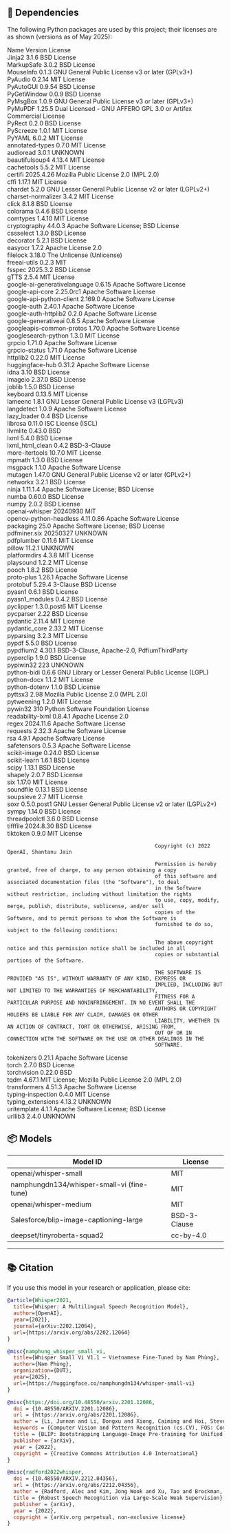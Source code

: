  ## 🚀 Dependencies

The following Python packages are used by this project; their licenses are as shown (versions as of May 2025):

 Name                          Version      License                                                                                
 Jinja2                        3.1.6        BSD License                                                                            
 MarkupSafe                    3.0.2        BSD License                                                                            
 MouseInfo                     0.1.3        GNU General Public License v3 or later (GPLv3+)                                        
 PyAudio                       0.2.14       MIT License                                                                            
 PyAutoGUI                     0.9.54       BSD License                                                                            
 PyGetWindow                   0.0.9        BSD License                                                                            
 PyMsgBox                      1.0.9        GNU General Public License v3 or later (GPLv3+)                                        
 PyMuPDF                       1.25.5       Dual Licensed - GNU AFFERO GPL 3.0 or Artifex Commercial License                       
 PyRect                        0.2.0        BSD License                                                                            
 PyScreeze                     1.0.1        MIT License                                                                            
 PyYAML                        6.0.2        MIT License                                                                            
 annotated-types               0.7.0        MIT License                                                                            
 audioread                     3.0.1        UNKNOWN                                                                                
 beautifulsoup4                4.13.4       MIT License                                                                            
 cachetools                    5.5.2        MIT License                                                                            
 certifi                       2025.4.26    Mozilla Public License 2.0 (MPL 2.0)                                                   
 cffi                          1.17.1       MIT License                                                                            
 chardet                       5.2.0        GNU Lesser General Public License v2 or later (LGPLv2+)                                
 charset-normalizer            3.4.2        MIT License                                                                            
 click                         8.1.8        BSD License                                                                            
 colorama                      0.4.6        BSD License                                                                            
 comtypes                      1.4.10       MIT License                                                                            
 cryptography                  44.0.3       Apache Software License; BSD License                                                   
 cssselect                     1.3.0        BSD License                                                                            
 decorator                     5.2.1        BSD License                                                                            
 easyocr                       1.7.2        Apache License 2.0                                                                     
 filelock                      3.18.0       The Unlicense (Unlicense)                                                              
 freeai-utils                  0.2.3        MIT                                                                                    
 fsspec                        2025.3.2     BSD License                                                                            
 gTTS                          2.5.4        MIT License                                                                            
 google-ai-generativelanguage  0.6.15       Apache Software License                                                                
 google-api-core               2.25.0rc1    Apache Software License                                                                
 google-api-python-client      2.169.0      Apache Software License                                                                
 google-auth                   2.40.1       Apache Software License                                                                
 google-auth-httplib2          0.2.0        Apache Software License                                                                
 google-generativeai           0.8.5        Apache Software License                                                                
 googleapis-common-protos      1.70.0       Apache Software License                                                                
 googlesearch-python           1.3.0        MIT License                                                                            
 grpcio                        1.71.0       Apache Software License                                                                
 grpcio-status                 1.71.0       Apache Software License                                                                
 httplib2                      0.22.0       MIT License                                                                            
 huggingface-hub               0.31.2       Apache Software License                                                                
 idna                          3.10         BSD License                                                                            
 imageio                       2.37.0       BSD License                                                                            
 joblib                        1.5.0        BSD License                                                                            
 keyboard                      0.13.5       MIT License                                                                            
 lameenc                       1.8.1        GNU Lesser General Public License v3 (LGPLv3)                                          
 langdetect                    1.0.9        Apache Software License                                                                
 lazy_loader                   0.4          BSD License                                                                            
 librosa                       0.11.0       ISC License (ISCL)                                                                     
 llvmlite                      0.43.0       BSD                                                                                    
 lxml                          5.4.0        BSD License                                                                            
 lxml_html_clean               0.4.2        BSD-3-Clause                                                                           
 more-itertools                10.7.0       MIT License                                                                            
 mpmath                        1.3.0        BSD License                                                                            
 msgpack                       1.1.0        Apache Software License                                                                
 mutagen                       1.47.0       GNU General Public License v2 or later (GPLv2+)                                        
 networkx                      3.2.1        BSD License                                                                            
 ninja                         1.11.1.4     Apache Software License; BSD License                                                   
 numba                         0.60.0       BSD License                                                                            
 numpy                         2.0.2        BSD License                                                                            
 openai-whisper                20240930     MIT                                                                                    
 opencv-python-headless        4.11.0.86    Apache Software License                                                                
 packaging                     25.0         Apache Software License; BSD License                                                   
 pdfminer.six                  20250327     UNKNOWN                                                                                
 pdfplumber                    0.11.6       MIT License                                                                            
 pillow                        11.2.1       UNKNOWN                                                                                
 platformdirs                  4.3.8        MIT License                                                                            
 playsound                     1.2.2        MIT License                                                                            
 pooch                         1.8.2        BSD License                                                                            
 proto-plus                    1.26.1       Apache Software License                                                                
 protobuf                      5.29.4       3-Clause BSD License                                                                   
 pyasn1                        0.6.1        BSD License                                                                            
 pyasn1_modules                0.4.2        BSD License                                                                            
 pyclipper                     1.3.0.post6  MIT License                                                                            
 pycparser                     2.22         BSD License                                                                            
 pydantic                      2.11.4       MIT License                                                                            
 pydantic_core                 2.33.2       MIT License                                                                            
 pyparsing                     3.2.3        MIT License                                                                            
 pypdf                         5.5.0        BSD License                                                                            
 pypdfium2                     4.30.1       BSD-3-Clause, Apache-2.0, PdfiumThirdParty                                             
 pyperclip                     1.9.0        BSD License                                                                            
 pypiwin32                     223          UNKNOWN                                                                                
 python-bidi                   0.6.6        GNU Library or Lesser General Public License (LGPL)                                    
 python-docx                   1.1.2        MIT License                                                                            
 python-dotenv                 1.1.0        BSD License                                                                            
 pyttsx3                       2.98         Mozilla Public License 2.0 (MPL 2.0)                                                   
 pytweening                    1.2.0        MIT License                                                                            
 pywin32                       310          Python Software Foundation License                                                     
 readability-lxml              0.8.4.1      Apache License 2.0                                                                     
 regex                         2024.11.6    Apache Software License                                                                
 requests                      2.32.3       Apache Software License                                                                
 rsa                           4.9.1        Apache Software License                                                                
 safetensors                   0.5.3        Apache Software License                                                                
 scikit-image                  0.24.0       BSD License                                                                            
 scikit-learn                  1.6.1        BSD License                                                                            
 scipy                         1.13.1       BSD License                                                                            
 shapely                       2.0.7        BSD License                                                                            
 six                           1.17.0       MIT License                                                                            
 soundfile                     0.13.1       BSD License                                                                            
 soupsieve                     2.7          MIT License                                                                            
 soxr                          0.5.0.post1  GNU Lesser General Public License v2 or later (LGPLv2+)                                
 sympy                         1.14.0       BSD License                                                                            
 threadpoolctl                 3.6.0        BSD License                                                                            
 tifffile                      2024.8.30    BSD License                                                                            
 tiktoken                      0.9.0        MIT License                                                                            
                                                                                                                                   
                                                    Copyright (c) 2022 OpenAI, Shantanu Jain                                       
                                                                                                                                   
                                                    Permission is hereby granted, free of charge, to any person obtaining a copy   
                                                    of this software and associated documentation files (the "Software"), to deal  
                                                    in the Software without restriction, including without limitation the rights   
                                                    to use, copy, modify, merge, publish, distribute, sublicense, and/or sell      
                                                    copies of the Software, and to permit persons to whom the Software is          
                                                    furnished to do so, subject to the following conditions:                       
                                                                                                                                   
                                                    The above copyright notice and this permission notice shall be included in all 
                                                    copies or substantial portions of the Software.                                
                                                                                                                                   
                                                    THE SOFTWARE IS PROVIDED "AS IS", WITHOUT WARRANTY OF ANY KIND, EXPRESS OR     
                                                    IMPLIED, INCLUDING BUT NOT LIMITED TO THE WARRANTIES OF MERCHANTABILITY,       
                                                    FITNESS FOR A PARTICULAR PURPOSE AND NONINFRINGEMENT. IN NO EVENT SHALL THE    
                                                    AUTHORS OR COPYRIGHT HOLDERS BE LIABLE FOR ANY CLAIM, DAMAGES OR OTHER         
                                                    LIABILITY, WHETHER IN AN ACTION OF CONTRACT, TORT OR OTHERWISE, ARISING FROM,  
                                                    OUT OF OR IN CONNECTION WITH THE SOFTWARE OR THE USE OR OTHER DEALINGS IN THE  
                                                    SOFTWARE.                                                                      
                                                                                                                                   
 tokenizers                    0.21.1       Apache Software License                                                                
 torch                         2.7.0        BSD License                                                                            
 torchvision                   0.22.0       BSD                                                                                    
 tqdm                          4.67.1       MIT License; Mozilla Public License 2.0 (MPL 2.0)                                      
 transformers                  4.51.3       Apache Software License                                                                
 typing-inspection             0.4.0        MIT License                                                                            
 typing_extensions             4.13.2       UNKNOWN                                                                                
 uritemplate                   4.1.1        Apache Software License; BSD License                                                   
 urllib3                       2.4.0        UNKNOWN                                                                                

## 📦 Models

| Model ID                                | License |
| --------------------------------------- | ------- |
| openai/whisper-small                    | MIT     |
| namphungdn134/whisper-small-vi (fine-tune) | MIT     |
| openai/whisper-medium                   | MIT     |
| Salesforce/blip-image-captioning-large  |  BSD-3-Clause |
| deepset/tinyroberta-squad2             | cc-by-4.0 |
---

## 📚 Citation

If you use this model in your research or application, please cite:  

```bibtex
@article{Whisper2021,
  title={Whisper: A Multilingual Speech Recognition Model},
  author={OpenAI},
  year={2021},
  journal={arXiv:2202.12064},
  url={https://arxiv.org/abs/2202.12064}
}

@misc{namphung_whisper_small_vi,
  title={Whisper Small Vi V1.1 – Vietnamese Fine-Tuned by Nam Phùng},
  author={Nam Phùng},
  organization={DUT},
  year={2025},
  url={https://huggingface.co/namphungdn134/whisper-small-vi}
}

@misc{https://doi.org/10.48550/arxiv.2201.12086,
  doi = {10.48550/ARXIV.2201.12086},
  url = {https://arxiv.org/abs/2201.12086},
  author = {Li, Junnan and Li, Dongxu and Xiong, Caiming and Hoi, Steven},
  keywords = {Computer Vision and Pattern Recognition (cs.CV), FOS: Computer and information sciences, FOS: Computer and information sciences},
  title = {BLIP: Bootstrapping Language-Image Pre-training for Unified Vision-Language Understanding and Generation},
  publisher = {arXiv},
  year = {2022},
  copyright = {Creative Commons Attribution 4.0 International}
}

@misc{radford2022whisper,
  doi = {10.48550/ARXIV.2212.04356},
  url = {https://arxiv.org/abs/2212.04356},
  author = {Radford, Alec and Kim, Jong Wook and Xu, Tao and Brockman, Greg and McLeavey, Christine and Sutskever, Ilya},
  title = {Robust Speech Recognition via Large-Scale Weak Supervision},
  publisher = {arXiv},
  year = {2022},
  copyright = {arXiv.org perpetual, non-exclusive license}
}

